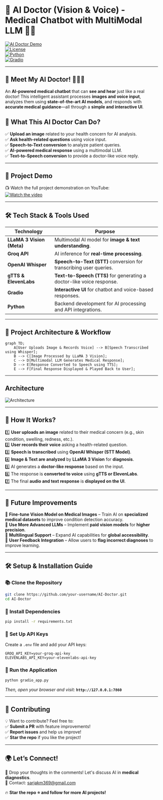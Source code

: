 # 🏥 AI Doctor (Vision & Voice) - Medical Chatbot with MultiModal LLM 🤖🎤  

[![AI Doctor Demo](https://img.shields.io/badge/Youtube-Demo-red?style=for-the-badge&logo=youtube)](YOUR_YOUTUBE_VIDEO_LINK)  
[![License](https://img.shields.io/github/license/your-username/AI-Doctor?style=for-the-badge)](LICENSE)  
[![Python](https://img.shields.io/badge/Made%20with-Python-3776AB?style=for-the-badge&logo=python)](https://www.python.org/)  
[![Gradio](https://img.shields.io/badge/UI%20Built%20with-Gradio-orange?style=for-the-badge)](https://gradio.app/)  

---

## 🚀 **Meet My AI Doctor!** 🏥🧑‍⚕️  
An **AI-powered medical chatbot** that can **see and hear** just like a real doctor! This intelligent assistant processes **images and voice input**, analyzes them using **state-of-the-art AI models**, and responds with **accurate medical guidance**—all through a **simple and interactive UI**.  

## 📌 **What This AI Doctor Can Do?**  
✅ **Upload an image** related to your health concern for AI analysis.  
✅ **Ask health-related questions** using voice input.  
✅ **Speech-to-Text conversion** to analyze patient queries.  
✅ **AI-powered medical response** using a multimodal LLM.  
✅ **Text-to-Speech conversion** to provide a doctor-like voice reply.  

---

## 🎥 **Project Demo**  
📺 Watch the full project demonstration on YouTube:  
[![Watch the video](https://img.shields.io/badge/Youtube-Watch%20Demo-red?style=for-the-badge&logo=youtube)](https://youtu.be/yS9xVH0iYYQ)  

---

## 🛠 **Tech Stack & Tools Used**  

| **Technology**  | **Purpose** |
|---------------|------------|
| **LLaMA 3 Vision (Meta)** | Multimodal AI model for **image & text understanding**. |
| **Groq API**  | AI inference for **real-time processing**. |
| **OpenAI Whisper**  | **Speech-to-Text (STT)** conversion for transcribing user queries. |
| **gTTS & ElevenLabs**  | **Text-to-Speech (TTS)** for generating a doctor-like voice response. |
| **Gradio**  | **Interactive UI** for chatbot and voice-based responses. |
| **Python**  | Backend development for AI processing and API integrations. |

---

## 🏰 **Project Architecture & Workflow**  

```mermaid
graph TD;
    A[User Uploads Image & Records Voice] --> B[Speech Transcribed using Whisper];
    B --> C[Image Processed by LLaMA 3 Vision];
    C --> D[Multimodal LLM Generates Medical Response];
    D --> E[Response Converted to Speech using TTS];
    E --> F[Final Response Displayed & Played Back to User];
```

---

## **Architecture**  

![Architecture](https://github.com/user-attachments/assets/db6c087d-f5bc-471c-8681-6b1e67b3865f)


---

## 📌 **How It Works?**  

1️⃣ **User uploads an image** related to their medical concern (e.g., skin condition, swelling, redness, etc.).  
2️⃣ **User records their voice** asking a health-related question.  
3️⃣ **Speech is transcribed** using **OpenAI Whisper (STT Model)**.  
4️⃣ **Image & Text are analyzed** by **LLaMA 3 Vision** for **diagnosis**.  
5️⃣ AI generates a **doctor-like response** based on the input.  
6️⃣ The response is **converted to voice** using **gTTS or ElevenLabs**.  
7️⃣ The final **audio and text response** is **displayed on the UI**.  

---

## 💪 **Future Improvements**  

🔹 **Fine-tune Vision Model on Medical Images** – Train AI on **specialized medical datasets** to improve condition detection accuracy.  
🔹 **Use More Advanced LLMs** – Implement **paid vision models** for **higher precision**.  
🔹 **Multilingual Support** – Expand AI capabilities for **global accessibility**.  
🔹 **User Feedback Integration** – Allow users to **flag incorrect diagnoses** to improve learning.  

---

## 🛠 **Setup & Installation Guide**  

### 📚 **Clone the Repository**  
```bash
git clone https://github.com/your-username/AI-Doctor.git
cd AI-Doctor
```

### 🔧 **Install Dependencies**  
```bash
pip install -r requirements.txt
```

### 🔐 **Set Up API Keys**  
Create a `.env` file and add your API keys:  
```plaintext
GROQ_API_KEY=your-groq-api-key
ELEVENLABS_API_KEY=your-elevenlabs-api-key
```

### 🔄 **Run the Application**  
```bash
python gradio_app.py
```
_Then, open your browser and visit:_ **`http://127.0.0.1:7860`**

---


## 👥 **Contributing**  

💡 Want to contribute? Feel free to:  
✅ **Submit a PR** with feature improvements!  
✅ **Report issues** and help us improve!  
✅ **Star the repo** if you like the project!  

---

## 🌍 **Let’s Connect!**  
💬 Drop your thoughts in the comments! Let's discuss AI in **medical diagnostics**.  
📧 Contact: [sarjakm369@gmail.com](mailto:sarjakm369@gmail.com)  

🔥 **Star the repo ⭐ and follow for more AI projects!**

